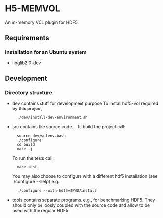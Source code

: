 # H5-MEMVOL
An in-memory VOL plugin for HDF5.

## Requirements

### Installation for an Ubuntu system

  * libglib2.0-dev

## Development

### Directory structure

- dev contains stuff for development purpose
  To install hdf5-vol required by this project, 

        ./dev/install-dev-environment.sh

- src contains the source code...
  To build the project call:

        source dev/setenv.bash
		./configure
		cd build
		make -j

  To run the tests call:

		make test
  
  You may also choose to configure with a different hdf5 installation (see ./configure --help) e.g.:

		./configure --with-hdf5=$PWD/install

- tools contains separate programs, e.g., for benchmarking HDF5. 
  They should only be loosly coupled with the source code and allow to be used with the regular HDF5.
